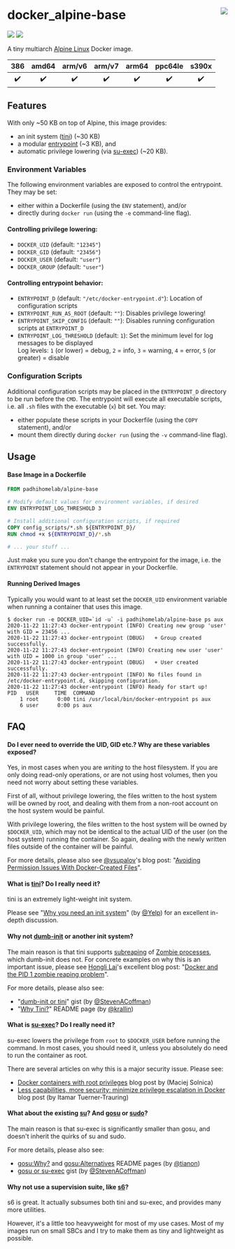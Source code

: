 # docker_alpine-base <a href='https://github.com/padhi-homelab/docker_alpine-base/actions?query=workflow%3A%22Docker+CI+Release%22'><img align='right' src='https://img.shields.io/github/workflow/status/padhi-homelab/docker_alpine-base/Docker%20CI%20Release?logo=github&logoWidth=24&style=flat-square'></img></a>

<a href='https://hub.docker.com/r/padhihomelab/alpine-base'><img src='https://img.shields.io/docker/image-size/padhihomelab/alpine-base/latest?logo=docker&logoWidth=24&style=for-the-badge'></img></a> <a href='https://microbadger.com/images/padhihomelab/alpine-base'><img src='https://img.shields.io/microbadger/layers/padhihomelab/alpine-base/latest?logo=docker&logoWidth=24&style=for-the-badge'></img></a>

A tiny multiarch [Alpine Linux] Docker image.

|        386         |       amd64        |       arm/v6       |       arm/v7       |       arm64        |      ppc64le       |       s390x        |
| :----------------: | :----------------: | :----------------: | :----------------: | :----------------: | :----------------: | :----------------: |
| :heavy_check_mark: | :heavy_check_mark: | :heavy_check_mark: | :heavy_check_mark: | :heavy_check_mark: | :heavy_check_mark: | :heavy_check_mark: |


## Features

With only ~50 KB on top of Alpine, this image provides:

- an init system ([tini]) (~30 KB)
- a modular [entrypoint](docker-entrypoint.sh) (~3 KB), and
- automatic privilege lowering (via [su-exec]) (~20 KB).

### Environment Variables

The following environment variables are exposed to control the entrypoint.
They may be set:

- either within a Dockerfile (using the `ENV` statement), and/or
- directly during `docker run` (using the `-e` command-line flag).

#### Controlling privilege lowering:

  - `DOCKER_UID` (default: `"12345"`)
  - `DOCKER_GID` (default: `"23456"`)
  - `DOCKER_USER` (default: `"user"`)
  - `DOCKER_GROUP` (default: `"user"`)

#### Controlling entrypoint behavior:

  - `ENTRYPOINT_D` (default: `"/etc/docker-entrypoint.d"`): Location of configuration scripts
  - `ENTRYPOINT_RUN_AS_ROOT` (default: `""`): Disables privilege lowering!
  - `ENTRYPOINT_SKIP_CONFIG` (default: `""`): Disables running configuration scripts at `ENTRYPOINT_D`
  - `ENTRYPOINT_LOG_THRESHOLD` (default: `1`): Set the minimum level for log messages to be displayed <br>
    Log levels: `1` (or lower) = debug, `2` = info, `3` = warning, `4` = error, `5` (or greater) = disable

### Configuration Scripts

Additional configuration scripts may be placed in the `ENTRYPOINT_D` directory to be run before the `CMD`.
The entrypoint will execute all executable scripts, i.e. all `.sh` files with the executable (`x`) bit set.
You may:

- either populate these scripts in your Dockerfile (using the `COPY` statement), and/or
- mount them directly during `docker run` (using the `-v` command-line flag).


## Usage

#### Base Image in a Dockerfile

```dockerfile
FROM padhihomelab/alpine-base

# Modify default values for environment variables, if desired
ENV ENTRYPOINT_LOG_THRESHOLD 3

# Install additional configuration scripts, if required
COPY config_scripts/*.sh ${ENTRYPOINT_D}/
RUN chmod +x ${ENTRYPOINT_D}/*.sh

# ... your stuff ...
```

Just make you sure you don't change the entrypoint for the image,
i.e. the `ENTRYPOINT` statement should not appear in your Dockerfile.

#### Running Derived Images

Typically you would want to at least set the `DOCKER_UID` environment variable
when running a container that uses this image.

```console
$ docker run -e DOCKER_UID=`id -u` -i padhihomelab/alpine-base ps aux
2020-11-22 11:27:43 docker-entrypoint (INFO) Creating new group 'user' with GID = 23456 ...
2020-11-22 11:27:43 docker-entrypoint (DBUG)   + Group created successfully.
2020-11-22 11:27:43 docker-entrypoint (INFO) Creating new user 'user' with UID = 1000 in group 'user' ...
2020-11-22 11:27:43 docker-entrypoint (DBUG)   + User created successfully.
2020-11-22 11:27:43 docker-entrypoint (INFO) No files found in /etc/docker-entrypoint.d, skipping configuration.
2020-11-22 11:27:43 docker-entrypoint (INFO) Ready for start up!
PID   USER     TIME  COMMAND
    1 root      0:00 tini /usr/local/bin/docker-entrypoint ps aux
    6 user      0:00 ps aux
```


## FAQ

#### Do I ever need to override the UID, GID etc.? Why are these variables exposed?

Yes, in most cases when you are _writing_ to the host filesystem.
If you are only doing read-only operations, or are not using host volumes,
then you need not worry about setting these variables.

First of all, without privilege lowering, the files written to the host system will be owned by root,
and dealing with them from a non-root account on the host system would be painful.

With privilege lowering, the files written to the host system will be owned by `$DOCKER_UID`,
which may not be identical to the actual UID of the user (on the host system) running the container.
So again, dealing with the newly written files outside of the container will be painful.

For more details, please also see [@vsupalov]'s blog post: "[Avoiding Permission Issues With Docker-Created Files]".

#### What is [tini]? Do I really need it?

tini is an extremely light-weight init system.

Please see "[Why you need an init system]" (by [@Yelp]) for an excellent in-depth discussion.

#### Why not [dumb-init] or another init system? 

The main reason is that tini supports [subreaping] of [Zombie processes], which dumb-init does not.
For concrete examples on why this is an important issue, please see [Hongli Lai]'s excellent blog post:
"[Docker and the PID 1 zombie reaping problem]".

For more details, please also see:
- "[dumb-init or tini]" gist (by [@StevenACoffman])
- "[Why Tini?]" README page (by [@krallin])

#### What is [su-exec]? Do I really need it?

su-exec lowers the privilege from `root` to `$DOCKER_USER` before running the command.
In most cases, you should need it, unless you absolutely do need to run the container as root.

There are several articles on why this is a major security issue. Please see:
- [Docker containers with root privileges] blog post by (Maciej Solnica)
- [Less capabilities, more security: minimize privilege escalation in Docker] blog post (by Itamar Tuerner-Trauring)

#### What about the existing [su]? And [gosu] or [sudo]?

The main reason is that su-exec is significantly smaller than gosu,
and doesn't inherit the quirks of su and sudo.

For more details, please also see:
- [gosu:Why?] and [gosu:Alternatives] README pages (by [@tianon])
- [gosu or su-exec] gist (by [@StevenACoffman])

#### Why not use a supervision suite, like [s6]?

s6 is great.
It actually subsumes both tini and su-exec, and provides many more utilities.

However, it's a little too heavyweight for most of my use cases.
Most of my images run on small SBCs and I try to make them as tiny and lightweight as possible.


[Alpine Linux]: https://alpinelinux.org
[dumb-init]:    https://github.com/Yelp/dumb-init
[gosu]:         https://github.com/tianon/gosu
[s6]:           https://skarnet.org/software/s6/
[su]:           https://man7.org/linux/man-pages/man1/su.1.html
[su-exec]:      https://github.com/ncopa/su-exec
[sudo]:         https://www.sudo.ws/
[tini]:         https://github.com/krallin/tini

[Hongli Lai]:       https://blog.phusion.nl/author/hongli/
[@krallin]:         https://github.com/krallin
[@tianon]:          https://github.com/tianon
[@StevenACoffman]:  https://github.com/StevenACoffman
[@Yelp]:            https://github.com/Yelp
[@vsupalov]:        https://vsupalov.com/

[Avoiding Permission Issues With Docker-Created Files]: https://vsupalov.com/docker-shared-permissions/
[Docker and the PID 1 zombie reaping problem]: https://blog.phusion.nl/2015/01/20/docker-and-the-pid-1-zombie-reaping-problem/
[Docker containers with root privileges]: https://neoteric.eu/blog/docker-containers-with-root-privileges/
[dumb-init or tini]: https://gist.github.com/StevenACoffman/41fee08e8782b411a4a26b9700ad7af5#dumb-init-or-tini
[gosu or su-exec]: https://gist.github.com/StevenACoffman/41fee08e8782b411a4a26b9700ad7af5#gosu-or-su-exec
[gosu:Alternatives]: https://github.com/tianon/gosu#alternatives
[gosu:Why?]: https://github.com/tianon/gosu#why
[Less capabilities, more security: minimize privilege escalation in Docker]: https://pythonspeed.com/articles/root-capabilities-docker-security/
[subreaping]: https://github.com/krallin/tini#subreaping
[Why Tini?]: https://github.com/krallin/tini#why-tini
[Why you need an init system]: https://github.com/Yelp/dumb-init#why-you-need-an-init-system
[Zombie processes]: https://en.wikipedia.org/wiki/Zombie_process

